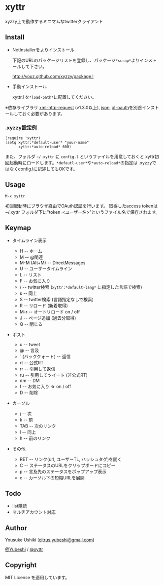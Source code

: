 # xyttr

xyzzy上で動作するミニマムなtwitterクライアント


## Install

- NetInstallerをよりインストール
 
    下記のURLのパッケージリストを登録し、パッケージ`*scrap*`よりインストールして下さい。

    http://youz.github.com/xyzzy/package.l

- 手動インストール

    xyttr.l を`*load-path*`に配置してください。

※依存ライブラリ
[xml-http-request](http://miyamuko.s56.xrea.com/xyzzy/xml-http-request/intro.htm) (v1.3.0以上),
[json](http://miyamuko.s56.xrea.com/xyzzy/json/intro.htm),
[xl-oauth](http://github.com/youz/xl-oauth)を別途インストールしておく必要があります。

### .xyzzy設定例

    (require 'xyttr)
    (setq xyttr:*default-user* "your-name"
          xyttr:*auto-reload* 600)

また、フォルダ `~/.xyttr` に `config.l` というファイルを用意しておくと
xyttr初回起動時にロードします。`*defautl-user*`や`*auto-reload*`の指定は
.xyzzyではなくconfig.lに記述してもOKです。


## Usage

    M-x xyttr

初回起動時にブラウザ経由でOAuth認証を行います。
取得したaccess tokenは~/.xyttr フォルダ下に"token_<ユーザー名>"というファイル名で保存されます。


## Keymap

+ タイムライン表示
    - H -- ホーム
    - M -- @関連
    - M-M (Alt+M) -- DirectMessages
    - U -- ユーザータイムライン
    - L -- リスト
    - F -- お気に入り
    - / -- twitter検索 (`xyttr:*default-lang*` に指定した言語で検索)
    - s -- 同上
    - S -- twitter検索 (言語指定なしで検索)
    - R -- リロード (新着取得)
    - M-r -- オートリロード on / off
    - J -- ページ追加 (過去分取得)
    - Q -- 閉じる

+ ポスト
    - u -- tweet
    - @ -- 言及
    - ` (バッククォート) -- 返信
    - rt -- 公式RT
    - rr -- 引用して返信
    - ru -- 引用してツイート (非公式RT)
    - dm -- DM
    - f -- お気に入り ☆ on / off
    - D -- 削除

+ カーソル
    - j -- 次
    - k -- 前
    - TAB -- 次のリンク
    - l -- 同上
    - h -- 前のリンク

+ その他
    - RET -- リンク(url, ユーザーTL, ハッシュタグ)を開く
    - C -- ステータスのURLをクリップボードにコピー
    - p -- 言及先のステータスをポップアップ表示
    - e -- カーソル下の短縮URLを展開


## Todo
* list購読
* マルチアカウント対応

## Author
Yousuke Ushiki (<citrus.yubeshi@gmail.com>)

[@Yubeshi](http://twitter.com/Yubeshi/) / [@xyttr](http://twitter.com/xyttr/)

## Copyright
MIT License を適用しています。

